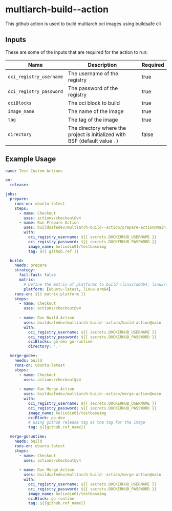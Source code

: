 # multiarch-build--action

This github action is used to build multiarch oci images  using buildsafe cli

## Inputs

These are some of the inputs that are required for the action to run:

| Name                   | Description                                                                 | Required |
|------------------------|-----------------------------------------------------------------------------|----------|
| `oci_registry_username` | The username of the registry                                                | true     |
| `oci_registry_password` | The password of the registry                                                | true     |
| `ociBlocks`             | The oci block to build                                                      | true     |
| `image_name`            | The name of the image                                                       | true     |
| `tag`                   | The tag of the image                                                        | true     |
| `directory`             | The directory where the project is initialized with BSF (default value `.`) | false    |

## Example Usage

```yaml
name: Test Custom Actions

on:
  release:

jobs:
  prepare:
    runs-on: ubuntu-latest
    steps:
      - name: Checkout
        uses: actions/checkout@v4
      - name: Run Prepare Action
        uses: buildsafedev/multiarch-build--action/prepare-action@main
        with:
          oci_registry_username: ${{ secrets.DOCKERHUB_USERNAME }}
          oci_registry_password: ${{ secrets.DOCKERHUB_PASSWORD }}
          image_name: holiodin01/testbaseimg
          tag: ${{ github.ref }}

  build:
    needs: prepare
    strategy:
      fail-fast: false
      matrix:
        # Define the matrix of platforms to build (linux/amd64, linux/arm64)....     
        platform: [ubuntu-latest, linux-arm64]  
    runs-on: ${{ matrix.platform }}
    steps:
      - name: Checkout
        uses: actions/checkout@v4
      
      - name: Run Build Action
        uses: buildsafedev/multiarch-build--action/build-action@main
        with:
          oci_registry_username: ${{ secrets.DOCKERHUB_USERNAME }}
          oci_registry_password: ${{ secrets.DOCKERHUB_PASSWORD }}
          ociBlocks: go-dev go-runtime
          directory: '.'

  merge-godev:
    needs: build
    runs-on: ubuntu-latest
    steps:
      - name: Checkout
        uses: actions/checkout@v4
      
      - name: Run Merge Action
        uses: buildsafedev/multiarch-build--action/merge-action@main
        with:
          oci_registry_username: ${{ secrets.DOCKERHUB_USERNAME }}
          oci_registry_password: ${{ secrets.DOCKERHUB_PASSWORD }}
          image_name: holiodin01/testbaseimg
          ociBlock: go-dev
          # using github release tag as the tag for the image          
          tag: ${{github.ref_name}}

  merge-goruntime:
    needs: build
    runs-on: ubuntu-latest
    steps:
      - name: Checkout
        uses: actions/checkout@v4
      
      - name: Run Merge Action
        uses: buildsafedev/multiarch-build--action/merge-action@main
        with:
          oci_registry_username: ${{ secrets.DOCKERHUB_USERNAME }}
          oci_registry_password: ${{ secrets.DOCKERHUB_PASSWORD }}
          image_name: holiodin01/testbaseimg
          ociBlock: go-runtime         
          tag: ${{github.ref_name}}

```


